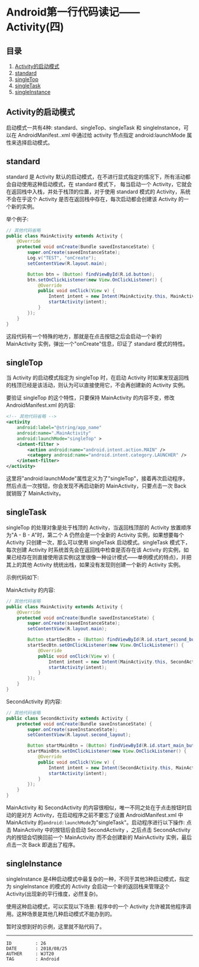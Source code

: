 
# Android第一行代码读记——Activity(四) #

## 目录 ##

1. [Activity的启动模式](#href1)
2. [standard](#href2)
3. [singleTop](#href3)
4. [singleTask](#href4)
5. [singleInstance](#href5)

## <a name="href1">Activity的启动模式</a> ##

启动模式一共有4种: standard、singleTop、singleTask 和 singleInstance，可以在 AndroidManifest..xml 中通过给 activity 节点指定 android:launchMode 属性来选择启动模式。

## <a name="href2">standard</a> ##

standard 是 Activity 默认的启动模式，在不进行显式指定的情况下，所有活动都会自动使用这种启动模式，在 standard 模式下， 每当启动一个 Activity，它就会在返回栈中入栈，并处于栈顶的位置，对于使用 standard 模式的 Activity，系统不会在乎这个 Activity 是否在返回栈中存在，每次启动都会创建该 Activity 的一个新的实例。

举个例子:

```java
// 其他代码省略
public class MainActivity extends Activity {
	@Override
	protected void onCreate(Bundle savedInstanceState) {
		super.onCreate(savedInstanceState);
		Log.v("TEST", "onCreate");
		setContentView(R.layout.main);

		Button btn = (Button) findViewById(R.id.button);
		btn.setOnClickListener(new View.OnClickListener() {
			@Override
			public void onClick(View v) {
				Intent intent = new Intent(MainActivity.this, MainActivity.class);
				startActivity(intent);
			}
		});
	}
}
```

这段代码有一个特殊的地方，那就是在点击按钮之后会启动一个新的 MainActivity 实例，弹出一个"onCreate"信息，印证了 standard 模式的特性。

## <a name="href3">singleTop</a> ##

当 Activity 的启动模式指定为 singleTop 时，在启动 Activity 时如果发现返回栈的栈顶已经是该活动，则认为可以直接使用它，不会再创建新的 Activity 实例。

要验证 singleTop 的这个特性，只要保持 MainActivity 的内容不变，修改 AndroidManifest.xml 的内容:

```xml
<!-- 其他代码省略 -->
<activity
	android:label="@string/app_name"
	android:name=".MainActivity"
	android:launchMode="singleTop" >
	<intent-filter >
		<action android:name="android.intent.action.MAIN" />
		<category android:name="android.intent.category.LAUNCHER" />
	</intent-filter>
</activity>
```

这里将"android:launchMode"属性定义为了"singleTop"，接着再次启动程序，然后点击一次按钮，你会发现不再启动新的 MainActivity，只要点击一次 Back 就销毁了 MainActivity。

## <a name="href4">singleTask</a> ##

singleTop 的处理对象是处于栈顶的 Activity，当返回栈顶部的 Activity 放置顺序为"A - B - A"时，第二个 A 仍然会是一个全新的 Activity 实例，如果想要每个 Activity 只创建一次，那么可以使用 singleTask 启动模式。singleTask 模式下，每次创建 Activity 时系统首先会在返回栈中检查是否存在该 Activity 的实例，如果已经存在则直接使用该实例(这里很像一种设计模式——单例模式的特点)，并把其上的其他 Activity 统统出栈，如果没有发现则创建一个新的 Activity 实例。

示例代码如下:

MainActivity 的内容:

```java
// 其他代码省略
public class MainActivity extends Activity {
	@Override
	protected void onCreate(Bundle savedInstanceState) {
		super.onCreate(savedInstanceState);
		setContentView(R.layout.main);

		Button startSecBtn = (Button) findViewById(R.id.start_second_button);
		startSecBtn.setOnClickListener(new View.OnClickListener() {
			@Override
			public void onClick(View v) {
				Intent intent = new Intent(MainActivity.this, SecondActivity.class);
				startActivity(intent);
			}
		});
	}
}
```

SecondActivity 的内容:

```java
// 其他代码省略
public class SecondActivity extends Activity {
	protected void onCreate(Bundle saveInstanceState) {
		super.onCreate(saveInstanceState);
		setContentView(R.layout.second_layout);

		Button startMainBtn = (Button) findViewById(R.id.start_main_button);
		startMainBtn.setOnClickListener(new View.OnClickListener() {
			@Override
			public void onClick(View v) {
				Intent intent = new Intent(SecondActivity.this, MainActivity.class);
				startActivity(intent);
			}
		});
	}
}
```

MainActivity 和 SecondActivity 的内容很相似，唯一不同之处在于点击按钮时启动的是对方 Activity，在启动程序之前不要忘了设置 AndroidManifest.xml 中 MainActivity 的`android:launchMode`为"singleTask"。启动程序进行以下操作: 点击 MainActivity 中的按钮后会启动 SecondActivity ，之后点击 SecondActivity 内的按钮会切换回前一个 MainActivity 而不会创建新的 MainActivity 实例，最后点击一次 Back 即退出了程序。

## <a name="href5">singleInstance</a> ##

singleInstance 是4种启动模式中最复杂的一种，不同于其他3种启动模式，指定为 singleInstance 的模式的 Activity 会启动一个新的返回栈来管理这个 Activity(出现新的平行维度，必然复杂)。

使用这种启动模式，可以实现以下场景:  程序中的一个 Activity 允许被其他程序调用。这种场景是其他几种启动模式不能办到的。

暂时没想到好的示例，这里就不贴代码了。

---

```
ID         : 26
DATE       : 2018/08/25
AUTHER     : WJT20
TAG        : Android
```
